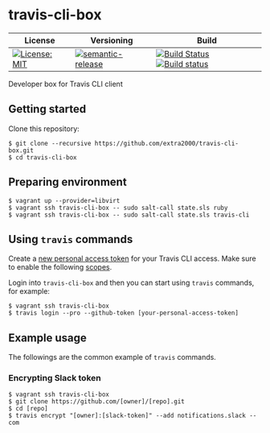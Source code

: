 # travis-cli-box

| License | Versioning | Build |
| ------- | ---------- | ----- |
| [![License: MIT](https://img.shields.io/badge/License-MIT-yellow.svg)](https://opensource.org/licenses/MIT) | [![semantic-release](https://img.shields.io/badge/%20%20%F0%9F%93%A6%F0%9F%9A%80-semantic--release-e10079.svg)](https://github.com/semantic-release/semantic-release) | [![Build Status](https://travis-ci.com/extra2000/travis-cli-box.svg?branch=master)](https://travis-ci.com/extra2000/travis-cli-box) [![Build status](https://ci.appveyor.com/api/projects/status/3i368jm38yyjkhel/branch/master?svg=true)](https://ci.appveyor.com/project/nikAizuddin/travis-cli-box/branch/master) |

Developer box for Travis CLI client


## Getting started

Clone this repository:
```
$ git clone --recursive https://github.com/extra2000/travis-cli-box.git
$ cd travis-cli-box
```


## Preparing environment

```
$ vagrant up --provider=libvirt
$ vagrant ssh travis-cli-box -- sudo salt-call state.sls ruby
$ vagrant ssh travis-cli-box -- sudo salt-call state.sls travis-cli
```


## Using `travis` commands

Create a [new personal access token](https://github.com/settings/tokens/new) for your Travis CLI access. Make sure to enable the following [scopes](https://docs.travis-ci.com/user/github-oauth-scopes/#repositories-on-httpstravis-cicom-private-and-public).

Login into `travis-cli-box` and then you can start using `travis` commands, for example:
```
$ vagrant ssh travis-cli-box
$ travis login --pro --github-token [your-personal-access-token]
```

## Example usage

The followings are the common example of `travis` commands.


### Encrypting Slack token

```
$ vagrant ssh travis-cli-box
$ git clone https://github.com/[owner]/[repo].git
$ cd [repo]
$ travis encrypt "[owner]:[slack-token]" --add notifications.slack --com
```
